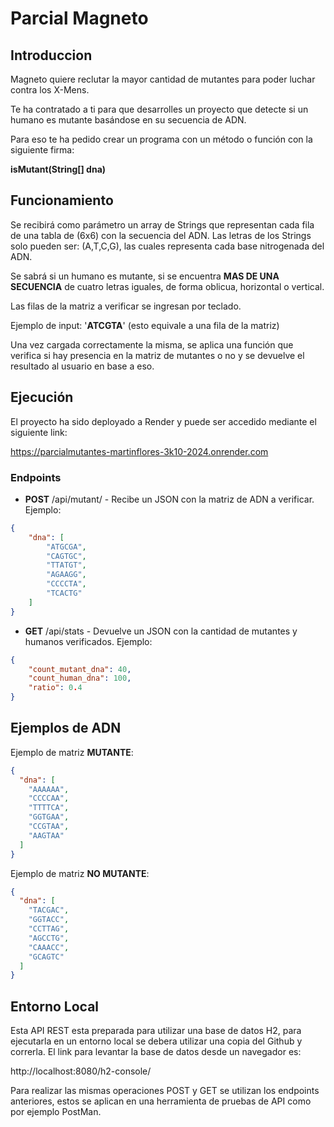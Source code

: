 # Parcial Magneto

## Introduccion
Magneto quiere reclutar la mayor cantidad de mutantes para poder luchar contra los X-Mens.

Te ha contratado a ti para que desarrolles un proyecto que detecte si un humano es mutante basándose en su secuencia de ADN.

Para eso te ha pedido crear un programa con un método o función con la siguiente firma:

**isMutant(String[] dna)**

## Funcionamiento

Se recibirá como parámetro un array de Strings que representan cada fila de una tabla de (6x6) con la secuencia del ADN. Las letras de los Strings solo pueden ser: (A,T,C,G), las cuales representa cada base nitrogenada del ADN.

Se sabrá si un humano es mutante, si se encuentra **MAS DE UNA SECUENCIA** de cuatro letras iguales, de forma oblicua, horizontal o vertical.

Las filas de la matriz a verificar se ingresan por teclado.

Ejemplo de input: '**ATCGTA**' (esto equivale a una fila de la matriz)

Una vez cargada correctamente la misma, se aplica una función que verifica si hay presencia en la matriz de mutantes o no y se devuelve el resultado al usuario en base a eso.

## Ejecución

El proyecto ha sido deployado a Render y puede ser accedido mediante el siguiente link:

https://parcialmutantes-martinflores-3k10-2024.onrender.com

### Endpoints

- **POST** /api/mutant/ - Recibe un JSON con la matriz de ADN a verificar. Ejemplo:

```json
{
    "dna": [
        "ATGCGA",
        "CAGTGC",
        "TTATGT",
        "AGAAGG",
        "CCCCTA",
        "TCACTG"
    ]
}
```
- **GET** /api/stats - Devuelve un JSON con la cantidad de mutantes y humanos verificados. Ejemplo:

```json
{
    "count_mutant_dna": 40,
    "count_human_dna": 100,
    "ratio": 0.4
}
```

## Ejemplos de ADN

Ejemplo de matriz **MUTANTE**:

```json
{
  "dna": [
    "AAAAAA",
    "CCCCAA",
    "TTTTCA",
    "GGTGAA",
    "CCGTAA",
    "AAGTAA"
  ]
}

```

Ejemplo de matriz **NO MUTANTE**:

```json
{
  "dna": [
    "TACGAC",
    "GGTACC",
    "CCTTAG",
    "AGCCTG",
    "CAAACC",
    "GCAGTC"
  ]
}


```

## Entorno Local
Esta API REST esta preparada para utilizar una base de datos H2, para ejecutarla en un entorno local se debera utilizar una copia del Github y correrla. 
El link para levantar la base de datos desde un navegador es: 

http://localhost:8080/h2-console/

Para realizar las mismas operaciones POST y GET se utilizan los endpoints anteriores, estos se aplican en una herramienta de pruebas de API como por ejemplo PostMan.
